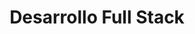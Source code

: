 ---
title: Desarrollo Full Stack
layout: category
permalink: /desarrollo-full-stack/
taxonomy: Desarrollo-full-stack
---